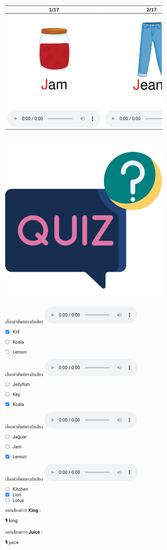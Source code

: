 <div class="carrousel">


|1/17|2/17|3/17|4/17|5/17|6/17|7/17|8/17|9/17|10/17|11/17|12/17|13/17|14/17|15/17|16/17|17/17|
| :----: | :----: | :----: | :----: | :----: | :----: | :----: | :----: | :----: | :----: | :----: | :----: | :----: | :----: | :----: | :----: | :----: |
|![](/media/img/J-K-L__jam.svg)|![](/media/img/J-K-L__jeans.svg)|![](/media/img/J-K-L__jellyfish.svg)|![](/media/img/J-K-L__juice.svg)|![](/media/img/J-K-L__jar.svg)|![](/media/img/J-K-L__jaguar.svg)|![](/media/img/J-K-L__king.svg)|![](/media/img/J-K-L__koala.svg)|![](/media/img/J-K-L__kitchen.svg)|![](/media/img/J-K-L__key.svg)|![](/media/img/J-K-L__kangaroo.svg)|![](/media/img/J-K-L__kid.svg)|![](/media/img/J-K-L__lion.svg)|![](/media/img/J-K-L__lemon.svg)|![](/media/img/J-K-L__lotus.svg)|![](/media/img/J-K-L__lollipop.svg)|![](/media/img/J-K-L__laugh.svg)|
|![](/media/audio/jam.mp3)|![](/media/audio/jeans.mp3)|![](/media/audio/jellyfish.mp3)|![](/media/audio/juice.mp3)|![](/media/audio/jar.mp3)|![](/media/audio/jaguar.mp3)|![](/media/audio/king.mp3)|![](/media/audio/koala.mp3)|![](/media/audio/kitchen.mp3)|![](/media/audio/key.mp3)|![](/media/audio/kangaroo.mp3)|![](/media/audio/kid.mp3)|![](/media/audio/lion.mp3)|![](/media/audio/lemon.mp3)|![](/media/audio/lotus.mp3)|![](/media/audio/lollipop.mp3)|![](/media/audio/laugh.mp3)|

</div>



# ![icon](/media/icons/quiz.svg) 


เลือกคำศัพท์ตรงกับเสียง ![](/media/audio/kid.mp3) 
 - [x] Kid
 - [ ] Koala
 - [ ] Lemon


เลือกคำศัพท์ตรงกับเสียง ![](/media/audio/koala.mp3) 
 - [ ] Jellyfish
 - [ ] Key
 - [x] Koala


เลือกคำศัพท์ตรงกับเสียง ![](/media/audio/lemon.mp3) 
 - [ ] Jaguar
 - [ ] Jam
 - [x] Lemon


เลือกคำศัพท์ตรงกับเสียง ![](/media/audio/lion.mp3) 
 - [ ] Kitchen
 - [x] Lion
 - [ ] Lotus

ออกเสียงคำว่า **King** :

🎙️ king

ออกเสียงคำว่า **Juice** :

🎙️ juice

